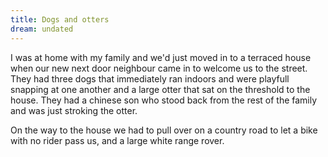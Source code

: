 ```yaml
---
title: Dogs and otters
dream: undated
---
```


I was at home with my family and we'd just moved in to a terraced house when our new next door neighbour came in to welcome us to the street. They had three dogs that immediately ran indoors and were playfull snapping at one another and a large otter that sat on the threshold to the house. They had a chinese son who stood back from the rest of the family and was just stroking the otter.

On the way to the house we had to pull over on a country road to let a bike with no rider pass us, and a large white range rover.